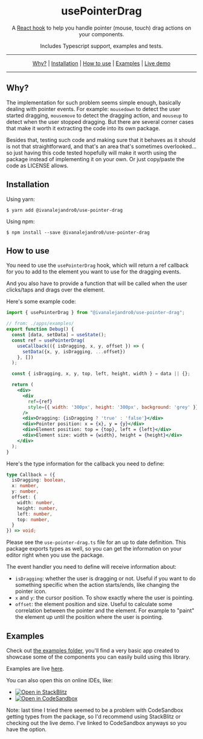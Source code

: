 <div align="center">

# usePointerDrag
A [React hook](https://reactjs.org/docs/hooks-intro.html) to help you handle
pointer (mouse, touch) drag actions on your components.

Includes Typescript support, examples and tests.

<hr />

[Why?](#why) |
[Installation](#installation) |
[How to use](#how-to-use) |
[Examples](#examples) |
[Live demo](https://ivanalejandro0.github.io/use-pointer-drag/)

<hr />
</div>

## Why?
The implementation for such problem seems simple enough, basically dealing with
pointer events. For example: `mousedown` to detect the user started dragging,
`mousemove` to detect the dragging action, and `mouseup` to detect when the
user stopped dragging. But there are several corner cases that make it worth it
extracting the code into its own package.

Besides that, testing such code and making sure that it behaves as it should is
not that straightforward, and that's an area that's sometimes overlooked... so
just having this code tested hopefully will make it worth using the package
instead of implementing it on your own. Or just copy/paste the code as LICENSE
allows.


## Installation
Using yarn:
```
$ yarn add @ivanalejandro0/use-pointer-drag
```

Using npm:
```
$ npm install --save @ivanalejandro0/use-pointer-drag
```

## How to use
You need to use the `usePointerDrag` hook, which will return a ref callback for
you to add to the element you want to use for the dragging events.

And you also have to provide a function that will be called when the user
clicks/taps and drags over the element.

Here's some example code:

```jsx
import { usePointerDrag } from "@ivanalejandro0/use-pointer-drag";

// from: ./apps/examples/
export function Debug() {
  const [data, setData] = useState();
  const ref = usePointerDrag(
    useCallback(({ isDragging, x, y, offset }) => {
      setData({x, y, isDragging, ...offset})
    }, [])
  );

  const { isDragging, x, y, top, left, height, width } = data || {};

  return (
    <div>
      <div
        ref={ref}
        style={{ width: '300px', height: '300px', background: 'grey' }}
      />
      <div>Dragging: {isDragging ? 'true' : 'false'}</div>
      <div>Pointer position: x = {x}, y = {y}</div>
      <div>Element position: top = {top}, left = {left}</div>
      <div>Element size: width = {width}, height = {height}</div>
    </div>
  );
}
```

Here's the type information for the callback you need to define:
```typescript
type Callback = ({
  isDragging: boolean,
  x: number,
  y: number,
  offset: {
    width: number,
    height: number,
    left: number,
    top: number,
  }
}) => void;
```
Please see the `use-pointer-drag.ts` file for an up to date definition.
This package exports types as well, so you can get the information on your
editor right when you use the package.


The event handler you need to define will receive information about:
- `isDragging`: whether the user is dragging or not. Useful if you want to do
  something specific when the action starts/ends, like changing the pointer
  icon.
- `x` and `y`: the cursor position. To show exactly where the user is pointing.
- `offset`: the element position and size. Useful to calculate some correlation
  between the pointer and the element. For example to "paint" the element up
  until the position where the user is pointing.

## Examples
Check out [the examples
folder](https://github.com/ivanalejandro0/use-pointer-drag/apps/examples/),
you'll find a very basic app created to showcase some of the components you can
easily build using this library.

Examples are live [here](https://ivanalejandro0.github.io/use-pointer-drag/).

You can also open this on online IDEs, like:
* [![Open in StackBlitz](https://developer.stackblitz.com/img/open_in_stackblitz.svg)](https://stackblitz.com/github/ivanalejandro0/use-pointer-drag/tree/main/apps/examples?file=src/examples/ImageSideSplit/index.tsx)
* [![Open in CodeSandbox](https://codesandbox.io/static/img/play-codesandbox.svg)](https://codesandbox.io/s/github/ivanalejandro0/use-pointer-drag/tree/main/apps/examples?file=/src/examples/TimeIndicator/index.tsx)

Note: last time I tried there seemed to be a problem with CodeSandbox getting
types from the package, so I'd recommend using StackBlitz or checking out the
live demo. I've linked to CodeSandbox anyways so you have the option.
